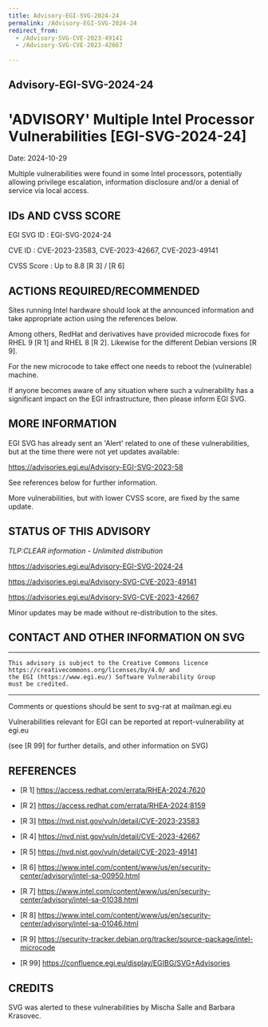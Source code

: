 ```yaml
---
title: Advisory-EGI-SVG-2024-24
permalink: /Advisory-EGI-SVG-2024-24
redirect_from:
  - /Advisory-SVG-CVE-2023-49141
  - /Advisory-SVG-CVE-2023-42667
   
---
```


## Advisory-EGI-SVG-2024-24

# 'ADVISORY' Multiple Intel Processor Vulnerabilities [EGI-SVG-2024-24]

Date:        2024-10-29  

Multiple vulnerabilities were found in some Intel processors, potentially 
allowing privilege escalation, information disclosure and/or a denial of 
service via local access. 

## IDs AND CVSS SCORE 

EGI SVG ID : EGI-SVG-2024-24
    
CVE ID     : CVE-2023-23583, CVE-2023-42667, CVE-2023-49141

CVSS Score : Up to 8.8 [R 3] / [R 6] 
     

## ACTIONS REQUIRED/RECOMMENDED

Sites running Intel hardware should look at the announced information 
and take appropriate action using the references below.

Among others, RedHat and derivatives have provided microcode fixes for 
RHEL 9 [R 1] and RHEL 8 [R 2]. Likewise for the different Debian versions [R 9].

For the new microcode to take effect one needs to reboot the (vulnerable) machine.

If anyone becomes aware of any situation where such a vulnerability has a 
significant impact on the EGI infrastructure, then please inform EGI SVG.
 

## MORE INFORMATION

EGI SVG has already sent an 'Alert' related to one of these vulnerabilities, 
but at the time there were not yet updates available:

   https://advisories.egi.eu/Advisory-EGI-SVG-2023-58

See references below for further information.

More vulnerabilities, but with lower CVSS score, are fixed by the same update.

## STATUS OF THIS ADVISORY

_TLP:CLEAR information - Unlimited distribution_

                    
   https://advisories.egi.eu/Advisory-EGI-SVG-2024-24 

   https://advisories.egi.eu/Advisory-SVG-CVE-2023-49141
   
   https://advisories.egi.eu/Advisory-SVG-CVE-2023-42667
      

Minor updates may be made without re-distribution to the sites.


## CONTACT AND OTHER INFORMATION ON SVG

-----------------------------
    This advisory is subject to the Creative Commons licence 
    https://creativecommons.org/licenses/by/4.0/ and
    the EGI (https://www.egi.eu/) Software Vulnerability Group 
    must be credited.
-----------------------------
    
Comments or questions should be sent to
	svg-rat at mailman.egi.eu

Vulnerabilities relevant for EGI can be reported at
	report-vulnerability at egi.eu
    
(see [R 99] for further details, and other information on SVG)
    
    
## REFERENCES
    
- [R 1]  <https://access.redhat.com/errata/RHEA-2024:7620>
    
- [R 2]  <https://access.redhat.com/errata/RHEA-2024:8159>
 
- [R 3]  <https://nvd.nist.gov/vuln/detail/CVE-2023-23583>
    
- [R 4]  <https://nvd.nist.gov/vuln/detail/CVE-2023-42667>
    
- [R 5]  <https://nvd.nist.gov/vuln/detail/CVE-2023-49141>

- [R 6]  <https://www.intel.com/content/www/us/en/security-center/advisory/intel-sa-00950.html>

- [R 7]  <https://www.intel.com/content/www/us/en/security-center/advisory/intel-sa-01038.html>
     
- [R 8]  <https://www.intel.com/content/www/us/en/security-center/advisory/intel-sa-01046.html>

- [R 9]  <https://security-tracker.debian.org/tracker/source-package/intel-microcode>
     

- [R 99] <https://confluence.egi.eu/display/EGIBG/SVG+Advisories>

## CREDITS

SVG was alerted to these vulnerabilities by Mischa Salle and Barbara
Krasovec.
